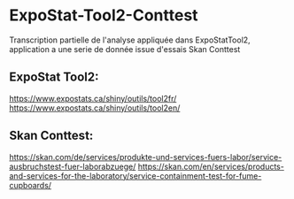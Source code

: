 # ExpoStat-Tool2-Conttest
Transcription partielle de l'analyse appliquée dans ExpoStatTool2, application a une serie de donnée issue d'essais Skan Conttest
## ExpoStat Tool2: 
https://www.expostats.ca/shiny/outils/tool2fr/
https://www.expostats.ca/shiny/outils/tool2en/
## Skan Conttest: 
https://skan.com/de/services/produkte-und-services-fuers-labor/service-ausbruchstest-fuer-laborabzuege/
https://skan.com/en/services/products-and-services-for-the-laboratory/service-containment-test-for-fume-cupboards/
